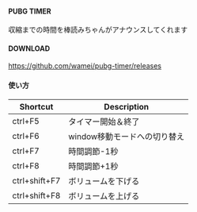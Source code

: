 #### PUBG TIMER
収縮までの時間を棒読みちゃんがアナウンスしてくれます

#### DOWNLOAD
https://github.com/wamei/pubg-timer/releases

#### 使い方
|Shortcut|Description|
|---	|---	|
| ctrl+F5       | タイマー開始＆終了
| ctrl+F6       | window移動モードへの切り替え
| ctrl+F7       | 時間調節-1秒
| ctrl+F8       | 時間調節+1秒
| ctrl+shift+F7 | ボリュームを下げる
| ctrl+shift+F8 | ボリュームを上げる
